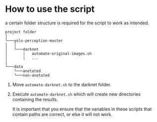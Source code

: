 # How to use the script
a certain folder structure is required for the script to work as intended.

```
project folder
│
└───yolo-perception-master
│   │
│   └───darknet
|       |   automate-original-images.sh
│       |   ...
|
└───data
    └───anotated
    └───non-anotated
```

1. Move `automate-darknet.sh` to the darknet folder.
2. Execute `automate-darknet.sh` which will create new directories containing the results. 

    It is important that you ensure that the variables in these scripts that contain
    paths are correct, or else it will not work.

